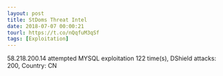 ```yaml
---
layout: post
title: StDoms Threat Intel
date: 2018-07-07 00:00:21
tourl: https://t.co/nQqfuM3qSf
tags: [Exploitation]
---
```

58.218.200.14 attempted MYSQL exploitation 122 time(s), DShield attacks: 200, Country: CN